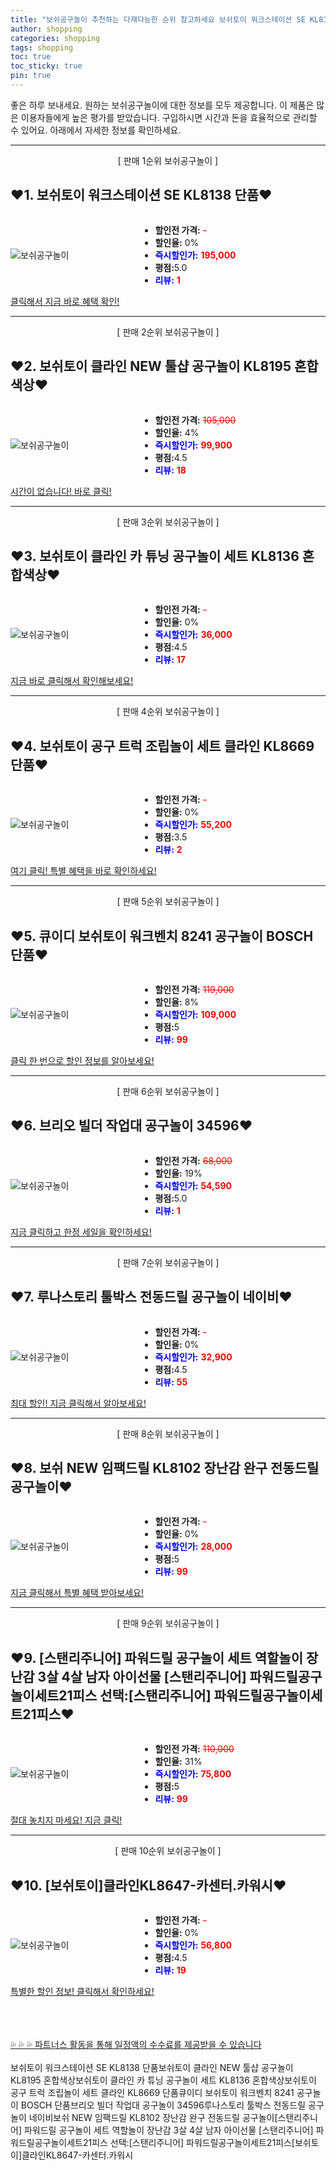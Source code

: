 ```yaml
---
title: "보쉬공구놀이 추천하는 다재다능한 순위 참고하세요 보쉬토이 워크스테이션 SE KL8138 단품"
author: shopping
categories: shopping
tags: shopping
toc: true
toc_sticky: true
pin: true
---
```

좋은 하루 보내세요. 원하는 보쉬공구놀이에 대한 정보를 모두 제공합니다. 이 제품은 많은 이용자들에게 높은 평가를 받았습니다. 구입하시면 시간과 돈을 효율적으로 관리할 수 있어요. 아래에서 자세한 정보를 확인하세요.

---
<p class="toplist" style="margin: 0 auto; display: block; width: fit-content;">[ 판매 1순위 보쉬공구놀이 ]</p>

<h2><strong>❤️1. 보쉬토이 워크스테이션 SE KL8138 단품❤️</strong></h2>

<div style="display: flex; align-items: center;">
    <div style="flex: 0.4;">
        <img src="https://thumbnail8.coupangcdn.com/thumbnails/remote/230x230ex/image/vendor_inventory/ab46/a3ae11851c2c7983d7e6be6cef955978ecdf7bf2a0a0c153e78eefec7d28.jpg" alt="보쉬공구놀이" style="max-width: 100%;">
    </div>
    <div style="flex: 0.6; margin-left: 10px;">
        <ul>
            <li><strong>할인전 가격:</strong> <del style="color: red;">-</del></li>
            <li><strong>할인율:</strong> 0%</li>
            <li><span style='color:blue'><strong>즉시할인가:</strong></span> <span style='color:red'><strong>195,000</strong></span></li>
            <li><strong>평점:</strong>5.0</li>
            <li><span style='color:blue'><strong>리뷰:</strong></span> <span style='color:red'><strong>1</strong></span></li>
        </ul>
    </div>
</div>
<div class="center">
    <a href="https://selin100587001.github.io?lptag=AF9450613&subid=githubio&pageKey=7893177180&traceid=V0-153&itemId=21614678184&vendorItemId=90635354354" class="myButton">
        클릭해서 지금 바로 혜택 확인!
    </a>
</div>


---
<p class="toplist" style="margin: 0 auto; display: block; width: fit-content;">[ 판매 2순위 보쉬공구놀이 ]</p>

<h2><strong>❤️2. 보쉬토이 클라인 NEW 툴샵 공구놀이 KL8195 혼합색상❤️</strong></h2>

<div style="display: flex; align-items: center;">
    <div style="flex: 0.4;">
        <img src="https://thumbnail8.coupangcdn.com/thumbnails/remote/230x230ex/image/vendor_inventory/e595/b2df0cfb539750152d2f584b2f79b275e299e4813865444ae3d42e982423.jpg" alt="보쉬공구놀이" style="max-width: 100%;">
    </div>
    <div style="flex: 0.6; margin-left: 10px;">
        <ul>
            <li><strong>할인전 가격:</strong> <del style="color: red;">105,000</del></li>
            <li><strong>할인율:</strong> 4%</li>
            <li><span style='color:blue'><strong>즉시할인가:</strong></span> <span style='color:red'><strong>99,900</strong></span></li>
            <li><strong>평점:</strong>4.5</li>
            <li><span style='color:blue'><strong>리뷰:</strong></span> <span style='color:red'><strong>18</strong></span></li>
        </ul>
    </div>
</div>
<div class="center">
    <a href="https://selin100587001.github.io?lptag=AF9450613&subid=githubio&pageKey=6422624835&traceid=V0-153&itemId=13825215252&vendorItemId=90085755511" class="myButton">
        시간이 없습니다! 바로 클릭!
    </a>
</div>


---
<p class="toplist" style="margin: 0 auto; display: block; width: fit-content;">[ 판매 3순위 보쉬공구놀이 ]</p>

<h2><strong>❤️3. 보쉬토이 클라인 카 튜닝 공구놀이 세트 KL8136 혼합색상❤️</strong></h2>

<div style="display: flex; align-items: center;">
    <div style="flex: 0.4;">
        <img src="https://thumbnail6.coupangcdn.com/thumbnails/remote/230x230ex/image/vendor_inventory/8a57/9ab7e0a978be5c680434b4130297a69bf5fd2b58a184d8e3673f731cf2dd.jpg" alt="보쉬공구놀이" style="max-width: 100%;">
    </div>
    <div style="flex: 0.6; margin-left: 10px;">
        <ul>
            <li><strong>할인전 가격:</strong> <del style="color: red;">-</del></li>
            <li><strong>할인율:</strong> 0%</li>
            <li><span style='color:blue'><strong>즉시할인가:</strong></span> <span style='color:red'><strong>36,000</strong></span></li>
            <li><strong>평점:</strong>4.5</li>
            <li><span style='color:blue'><strong>리뷰:</strong></span> <span style='color:red'><strong>17</strong></span></li>
        </ul>
    </div>
</div>
<div class="center">
    <a href="https://selin100587001.github.io?lptag=AF9450613&subid=githubio&pageKey=6422624190&traceid=V0-153&itemId=13825212536&vendorItemId=88561958200" class="myButton">
        지금 바로 클릭해서 확인해보세요!
    </a>
</div>


---
<p class="toplist" style="margin: 0 auto; display: block; width: fit-content;">[ 판매 4순위 보쉬공구놀이 ]</p>

<h2><strong>❤️4. 보쉬토이 공구 트럭 조립놀이 세트 클라인 KL8669 단품❤️</strong></h2>

<div style="display: flex; align-items: center;">
    <div style="flex: 0.4;">
        <img src="https://thumbnail9.coupangcdn.com/thumbnails/remote/230x230ex/image/vendor_inventory/a41a/2739816a3cb7b014736c2924bc6fdf4238d6bc0cc93ce0c89fcd6d985400.jpg" alt="보쉬공구놀이" style="max-width: 100%;">
    </div>
    <div style="flex: 0.6; margin-left: 10px;">
        <ul>
            <li><strong>할인전 가격:</strong> <del style="color: red;">-</del></li>
            <li><strong>할인율:</strong> 0%</li>
            <li><span style='color:blue'><strong>즉시할인가:</strong></span> <span style='color:red'><strong>55,200</strong></span></li>
            <li><strong>평점:</strong>3.5</li>
            <li><span style='color:blue'><strong>리뷰:</strong></span> <span style='color:red'><strong>2</strong></span></li>
        </ul>
    </div>
</div>
<div class="center">
    <a href="https://selin100587001.github.io?lptag=AF9450613&subid=githubio&pageKey=7052935573&traceid=V0-153&itemId=17467475672&vendorItemId=88252069711" class="myButton">
        여기 클릭! 특별 혜택을 바로 확인하세요!
    </a>
</div>


---
<p class="toplist" style="margin: 0 auto; display: block; width: fit-content;">[ 판매 5순위 보쉬공구놀이 ]</p>

<h2><strong>❤️5. 큐이디 보쉬토이 워크벤치 8241 공구놀이 BOSCH 단품❤️</strong></h2>

<div style="display: flex; align-items: center;">
    <div style="flex: 0.4;">
        <img src="https://thumbnail8.coupangcdn.com/thumbnails/remote/230x230ex/image/vendor_inventory/a75b/e26fe91b76a1a729d1faeb38203282f590e708a7b07ee09fa29b834a25d4.jpg" alt="보쉬공구놀이" style="max-width: 100%;">
    </div>
    <div style="flex: 0.6; margin-left: 10px;">
        <ul>
            <li><strong>할인전 가격:</strong> <del style="color: red;">119,000</del></li>
            <li><strong>할인율:</strong> 8%</li>
            <li><span style='color:blue'><strong>즉시할인가:</strong></span> <span style='color:red'><strong>109,000</strong></span></li>
            <li><strong>평점:</strong>5</li>
            <li><span style='color:blue'><strong>리뷰:</strong></span> <span style='color:red'><strong>99</strong></span></li>
        </ul>
    </div>
</div>
<div class="center">
    <a href="https://selin100587001.github.io?lptag=AF9450613&subid=githubio&pageKey=6425349086&traceid=V0-153&itemId=13842261495&vendorItemId=88461013594" class="myButton">
        클릭 한 번으로 할인 정보를 알아보세요!
    </a>
</div>


---
<p class="toplist" style="margin: 0 auto; display: block; width: fit-content;">[ 판매 6순위 보쉬공구놀이 ]</p>

<h2><strong>❤️6. 브리오 빌더 작업대 공구놀이 34596❤️</strong></h2>

<div style="display: flex; align-items: center;">
    <div style="flex: 0.4;">
        <img src="https://thumbnail7.coupangcdn.com/thumbnails/remote/230x230ex/image/retail/images/2024/01/05/14/3/2f1fc43d-fdea-40cd-9a42-754b8d89e0bd.jpg" alt="보쉬공구놀이" style="max-width: 100%;">
    </div>
    <div style="flex: 0.6; margin-left: 10px;">
        <ul>
            <li><strong>할인전 가격:</strong> <del style="color: red;">68,000</del></li>
            <li><strong>할인율:</strong> 19%</li>
            <li><span style='color:blue'><strong>즉시할인가:</strong></span> <span style='color:red'><strong>54,590</strong></span></li>
            <li><strong>평점:</strong>5.0</li>
            <li><span style='color:blue'><strong>리뷰:</strong></span> <span style='color:red'><strong>1</strong></span></li>
        </ul>
    </div>
</div>
<div class="center">
    <a href="https://selin100587001.github.io?lptag=AF9450613&subid=githubio&pageKey=7816353566&traceid=V0-153&itemId=21216335742&vendorItemId=88277382314" class="myButton">
        지금 클릭하고 한정 세일을 확인하세요!
    </a>
</div>


---
<p class="toplist" style="margin: 0 auto; display: block; width: fit-content;">[ 판매 7순위 보쉬공구놀이 ]</p>

<h2><strong>❤️7. 루나스토리 툴박스 전동드릴 공구놀이 네이비❤️</strong></h2>

<div style="display: flex; align-items: center;">
    <div style="flex: 0.4;">
        <img src="https://thumbnail7.coupangcdn.com/thumbnails/remote/230x230ex/image/rs_quotation_api/lp8btzul/ad656b2ae904426cad7615a771f88150.jpg" alt="보쉬공구놀이" style="max-width: 100%;">
    </div>
    <div style="flex: 0.6; margin-left: 10px;">
        <ul>
            <li><strong>할인전 가격:</strong> <del style="color: red;">-</del></li>
            <li><strong>할인율:</strong> 0%</li>
            <li><span style='color:blue'><strong>즉시할인가:</strong></span> <span style='color:red'><strong>32,900</strong></span></li>
            <li><strong>평점:</strong>4.5</li>
            <li><span style='color:blue'><strong>리뷰:</strong></span> <span style='color:red'><strong>55</strong></span></li>
        </ul>
    </div>
</div>
<div class="center">
    <a href="https://selin100587001.github.io?lptag=AF9450613&subid=githubio&pageKey=6087712379&traceid=V0-153&itemId=11325835545&vendorItemId=78602354015" class="myButton">
        최대 할인! 지금 클릭해서 알아보세요!
    </a>
</div>


---
<p class="toplist" style="margin: 0 auto; display: block; width: fit-content;">[ 판매 8순위 보쉬공구놀이 ]</p>

<h2><strong>❤️8. 보쉬 NEW 임팩드릴 KL8102 장난감 완구 전동드릴 공구놀이❤️</strong></h2>

<div style="display: flex; align-items: center;">
    <div style="flex: 0.4;">
        <img src="https://thumbnail6.coupangcdn.com/thumbnails/remote/230x230ex/image/vendor_inventory/7071/5d199fc869a34b700e8e56dea9700a77bfe32f8f9cae556e6f31ed41a898.jpeg" alt="보쉬공구놀이" style="max-width: 100%;">
    </div>
    <div style="flex: 0.6; margin-left: 10px;">
        <ul>
            <li><strong>할인전 가격:</strong> <del style="color: red;">-</del></li>
            <li><strong>할인율:</strong> 0%</li>
            <li><span style='color:blue'><strong>즉시할인가:</strong></span> <span style='color:red'><strong>28,000</strong></span></li>
            <li><strong>평점:</strong>5</li>
            <li><span style='color:blue'><strong>리뷰:</strong></span> <span style='color:red'><strong>99</strong></span></li>
        </ul>
    </div>
</div>
<div class="center">
    <a href="https://selin100587001.github.io?lptag=AF9450613&subid=githubio&pageKey=6732044759&traceid=V0-153&itemId=15688622852&vendorItemId=90679659021" class="myButton">
        지금 클릭해서 특별 혜택 받아보세요!
    </a>
</div>


---
<p class="toplist" style="margin: 0 auto; display: block; width: fit-content;">[ 판매 9순위 보쉬공구놀이 ]</p>

<h2><strong>❤️9. [스탠리주니어] 파워드릴 공구놀이 세트 역할놀이 장난감 3살 4살 남자 아이선물 [스탠리주니어] 파워드릴공구놀이세트21피스 선택:[스탠리주니어] 파워드릴공구놀이세트21피스❤️</strong></h2>

<div style="display: flex; align-items: center;">
    <div style="flex: 0.4;">
        <img src="https://thumbnail9.coupangcdn.com/thumbnails/remote/230x230ex/image/vendor_inventory/df71/6478aefd9235396cdd403f763147e8d4273b82985c1da8e630ab99ca80e8.jpg" alt="보쉬공구놀이" style="max-width: 100%;">
    </div>
    <div style="flex: 0.6; margin-left: 10px;">
        <ul>
            <li><strong>할인전 가격:</strong> <del style="color: red;">110,000</del></li>
            <li><strong>할인율:</strong> 31%</li>
            <li><span style='color:blue'><strong>즉시할인가:</strong></span> <span style='color:red'><strong>75,800</strong></span></li>
            <li><strong>평점:</strong>5</li>
            <li><span style='color:blue'><strong>리뷰:</strong></span> <span style='color:red'><strong>99</strong></span></li>
        </ul>
    </div>
</div>
<div class="center">
    <a href="https://selin100587001.github.io?lptag=AF9450613&subid=githubio&pageKey=7699765565&traceid=V0-153&itemId=20612303741&vendorItemId=89260022177" class="myButton">
        절대 놓치지 마세요! 지금 클릭!
    </a>
</div>


---
<p class="toplist" style="margin: 0 auto; display: block; width: fit-content;">[ 판매 10순위 보쉬공구놀이 ]</p>

<h2><strong>❤️10. [보쉬토이]클라인KL8647-카센터.카워시❤️</strong></h2>

<div style="display: flex; align-items: center;">
    <div style="flex: 0.4;">
        <img src="https://thumbnail8.coupangcdn.com/thumbnails/remote/230x230ex/image/vendor_inventory/6c61/7ee756c75f70c487b327fcf667812d49dd45f461a9f0da588c36820c9319.jpg" alt="보쉬공구놀이" style="max-width: 100%;">
    </div>
    <div style="flex: 0.6; margin-left: 10px;">
        <ul>
            <li><strong>할인전 가격:</strong> <del style="color: red;">-</del></li>
            <li><strong>할인율:</strong> 0%</li>
            <li><span style='color:blue'><strong>즉시할인가:</strong></span> <span style='color:red'><strong>56,800</strong></span></li>
            <li><strong>평점:</strong>4.5</li>
            <li><span style='color:blue'><strong>리뷰:</strong></span> <span style='color:red'><strong>19</strong></span></li>
        </ul>
    </div>
</div>
<div class="center">
    <a href="https://selin100587001.github.io?lptag=AF9450613&subid=githubio&pageKey=324801117&traceid=V0-153&itemId=1039898595&vendorItemId=88461159443" class="myButton">
        특별한 할인 정보! 클릭해서 확인하세요!
    </a>
</div>

<br><br><br>[💦 💦 💦 파트너스 활동을 통해 일정액의 수수료를 제공받을 수 있습니다](https://link.coupang.com/a/bcpT2c)<br><br>보쉬토이 워크스테이션 SE KL8138 단품보쉬토이 클라인 NEW 툴샵 공구놀이 KL8195 혼합색상보쉬토이 클라인 카 튜닝 공구놀이 세트 KL8136 혼합색상보쉬토이 공구 트럭 조립놀이 세트 클라인 KL8669 단품큐이디 보쉬토이 워크벤치 8241 공구놀이 BOSCH 단품브리오 빌더 작업대 공구놀이 34596루나스토리 툴박스 전동드릴 공구놀이 네이비보쉬 NEW 임팩드릴 KL8102 장난감 완구 전동드릴 공구놀이[스탠리주니어] 파워드릴 공구놀이 세트 역할놀이 장난감 3살 4살 남자 아이선물 [스탠리주니어] 파워드릴공구놀이세트21피스 선택:[스탠리주니어] 파워드릴공구놀이세트21피스[보쉬토이]클라인KL8647-카센터.카워시